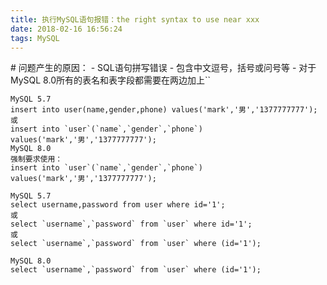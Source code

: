 ```yaml
---
title: 执行MySQL语句报错：the right syntax to use near xxx
date: 2018-02-16 16:56:24
tags: MySQL
---
```

<meta name="referrer" content="no-referrer" />
# 问题产生的原因：
- SQL语句拼写错误
- 包含中文逗号，括号或问号等
- 对于MySQL 8.0所有的表名和表字段都需要在两边加上``

```
MySQL 5.7
insert into user(name,gender,phone) values('mark','男','1377777777');
或
insert into `user`(`name`,`gender`,`phone`) values('mark','男','1377777777');
MySQL 8.0
强制要求使用：
insert into `user`(`name`,`gender`,`phone`) values('mark','男','1377777777');
```
```
MySQL 5.7
select username,password from user where id='1';
或
select `username`,`password` from `user` where id='1';
或
select `username`,`password` from `user` where (id='1');

MySQL 8.0
select `username`,`password` from `user` where (id='1');
```
